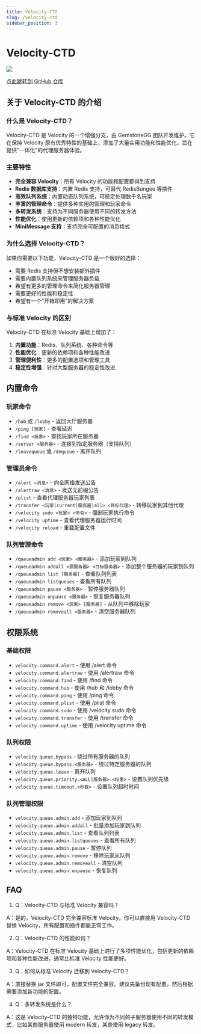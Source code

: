 ```yaml
---
title: Velocity-CTD
slug: /velocity-ctd
sidebar_position: 3
---
```


# Velocity-CTD

![](../_images/Velocity.png)

[点此跳转到 GitHub 仓库](https://github.com/GemstoneGG/Velocity-CTD)

## 关于 Velocity-CTD 的介绍

### 什么是 Velocity-CTD？

Velocity-CTD 是 Velocity 的一个增强分支，由 GemstoneGG 团队开发维护。它在保持 Velocity 原有优秀特性的基础上，添加了大量实用功能和性能优化，旨在提供"一体化"的代理服务器体验。

### 主要特性

- **完全兼容 Velocity**：所有 Velocity 的功能和配置都得到支持
- **Redis 数据库支持**：内置 Redis 支持，可替代 RedisBungee 等插件
- **高效队列系统**：内置动态队列系统，可稳定处理数千名玩家
- **丰富的管理命令**：提供多种实用的管理和玩家命令
- **多转发系统**：支持为不同服务器使用不同的转发方法
- **性能优化**：使用更新的依赖项和各种性能优化
- **MiniMessage 支持**：支持完全可配置的消息格式

### 为什么选择 Velocity-CTD？

如果你需要以下功能，Velocity-CTD 是一个很好的选择：

- 需要 Redis 支持但不想安装额外插件
- 需要内置队列系统来管理服务器负载
- 希望有更多的管理命令来简化服务器管理
- 需要更好的性能和稳定性
- 希望有一个"开箱即用"的解决方案

### 与标准 Velocity 的区别

Velocity-CTD 在标准 Velocity 基础上增加了：

1. **内置功能**：Redis、队列系统、各种命令等
2. **性能优化**：更新的依赖项和各种性能改进
3. **管理便利性**：更多的配置选项和管理工具
4. **稳定性增强**：针对大型服务器的稳定性改进

## 内置命令

### 玩家命令

- `/hub` 或 `/lobby` - 返回大厅服务器
- `/ping [玩家]` - 查看延迟
- `/find <玩家>` - 查找玩家所在服务器
- `/server <服务器>` - 连接到指定服务器（支持队列）
- `/leavequeue` 或 `/dequeue` - 离开队列

### 管理员命令

- `/alert <消息>` - 向全网络发送公告
- `/alertraw <消息>` - 发送无前缀公告
- `/plist` - 查看代理服务器玩家列表
- `/transfer <玩家|current|服务器|all> <目标代理>` - 转移玩家到其他代理
- `/velocity sudo <玩家> <命令>` - 强制玩家执行命令
- `/velocity uptime` - 查看代理服务器运行时间
- `/velocity reload` - 重载配置文件

### 队列管理命令

- `/queueadmin add <玩家> <服务器>` - 添加玩家到队列
- `/queueadmin addall <源服务器> <目标服务器>` - 添加整个服务器的玩家到队列
- `/queueadmin list [服务器]` - 查看队列列表
- `/queueadmin listqueues` - 查看所有队列
- `/queueadmin pause <服务器>` - 暂停服务器队列
- `/queueadmin unpause <服务器>` - 恢复服务器队列
- `/queueadmin remove <玩家> [服务器]` - 从队列中移除玩家
- `/queueadmin removeall <服务器>` - 清空服务器队列

## 权限系统

### 基础权限

- `velocity.command.alert` - 使用 /alert 命令
- `velocity.command.alertraw` - 使用 /alertraw 命令
- `velocity.command.find` - 使用 /find 命令
- `velocity.command.hub` - 使用 /hub 和 /lobby 命令
- `velocity.command.ping` - 使用 /ping 命令
- `velocity.command.plist` - 使用 /plist 命令
- `velocity.command.sudo` - 使用 /velocity sudo 命令
- `velocity.command.transfer` - 使用 /transfer 命令
- `velocity.command.uptime` - 使用 /velocity uptime 命令

### 队列权限

- `velocity.queue.bypass` - 绕过所有服务器的队列
- `velocity.queue.bypass.<服务器>` - 绕过特定服务器的队列
- `velocity.queue.leave` - 离开队列
- `velocity.queue.priority.<ALL|服务器>.<权重>` - 设置队列优先级
- `velocity.queue.timeout.<秒数>` - 设置队列超时时间

### 队列管理权限

- `velocity.queue.admin.add` - 添加玩家到队列
- `velocity.queue.admin.addall` - 批量添加玩家到队列
- `velocity.queue.admin.list` - 查看队列列表
- `velocity.queue.admin.listqueues` - 查看所有队列
- `velocity.queue.admin.pause` - 暂停队列
- `velocity.queue.admin.remove` - 移除玩家从队列
- `velocity.queue.admin.removeall` - 清空队列
- `velocity.queue.admin.unpause` - 恢复队列

## FAQ

<!--markdownlint-disable ol-prefix-->

1. Q：Velocity-CTD 与标准 Velocity 兼容吗？

A：是的，Velocity-CTD 完全兼容标准 Velocity。你可以直接用 Velocity-CTD 替换 Velocity，所有配置和插件都能正常工作。

2. Q：Velocity-CTD 的性能如何？

A：Velocity-CTD 在标准 Velocity 基础上进行了多项性能优化，包括更新的依赖项和各种性能改进，通常比标准 Velocity 性能更好。

3. Q：如何从标准 Velocity 迁移到 Velocity-CTD？

A：直接替换 jar 文件即可，配置文件完全兼容。建议先备份现有配置，然后根据需要添加新功能的配置。

4. Q：多转发系统是什么？

A：这是 Velocity-CTD 的独特功能，允许你为不同的子服务器使用不同的转发模式，比如某些服务器使用 modern 转发，某些使用 legacy 转发。

<!--markdownlint-enable ol-prefix-->
